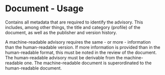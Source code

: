 # Document - Usage

Contains all metadata that are required to identify the advisory.
This includes, among other things, the title and category (profile) of the document, as well as the publisher and version history.

A machine-readable advisory requires the same - or more - information than the human-readable version.
If more information is provided than in the human-readable format, this must be noted in the review of the document.
The human-readable advisory must be derivable from the machine-readable one. The machine-readable document is superordinated to the human-readable document.
